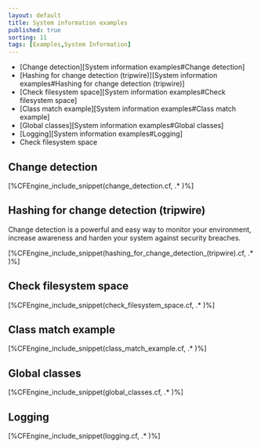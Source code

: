 ```yaml
---
layout: default
title: System information examples
published: true
sorting: 11
tags: [Examples,System Information]
---
```


* [Change detection][System information examples#Change detection]
* [Hashing for change detection (tripwire)][System information examples#Hashing for change detection (tripwire)]
* [Check filesystem space][System information examples#Check filesystem space]
* [Class match example][System information examples#Class match example]
* [Global classes][System information examples#Global classes]
* [Logging][System information examples#Logging]
* Check filesystem space

## Change detection


[%CFEngine_include_snippet(change_detection.cf, .* )%]

## Hashing for change detection (tripwire) ##

Change detection is a powerful and easy way to monitor your environment, increase awareness and harden your system against security breaches.


[%CFEngine_include_snippet(hashing_for_change_detection_(tripwire).cf, .* )%]

## Check filesystem space ##


[%CFEngine_include_snippet(check_filesystem_space.cf, .* )%]

## Class match example


[%CFEngine_include_snippet(class_match_example.cf, .* )%]

## Global classes



[%CFEngine_include_snippet(global_classes.cf, .* )%]

## Logging

[%CFEngine_include_snippet(logging.cf, .* )%]
